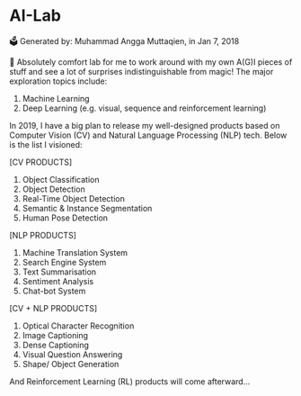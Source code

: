 # AI-Lab 
🗳 Generated by: Muhammad Angga Muttaqien, in Jan 7, 2018

🔬 Absolutely comfort lab for me to work around with my own A(G)I pieces of stuff and see a lot of surprises indistinguishable from magic! The major exploration topics include:

1. Machine Learning
2. Deep Learning (e.g. visual, sequence and reinforcement learning)

In 2019, I have a big plan to release my well-designed products based on Computer Vision (CV) and Natural Language Processing (NLP) tech. Below is the list I visioned:

[CV PRODUCTS]
1. Object Classification
2. Object Detection
3. Real-Time Object Detection
4. Semantic & Instance Segmentation
5. Human Pose Detection

[NLP PRODUCTS]
1. Machine Translation System
2. Search Engine System
3. Text Summarisation
4. Sentiment Analysis
5. Chat-bot System

[CV + NLP PRODUCTS]
1. Optical Character Recognition
2. Image Captioning
3. Dense Captioning
4. Visual Question Answering
5. Shape/ Object Generation

And Reinforcement Learning (RL) products will come afterward...
